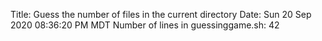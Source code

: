 Title: Guess the number of files in the current directory
Date: 
Sun 20 Sep 2020 08:36:20 PM MDT
Number of lines in guessinggame.sh: 
42
